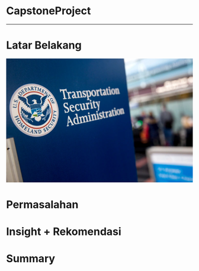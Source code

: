 # CapstoneProject
---
# Latar Belakang
![alt_text](https://raw.githubusercontent.com/bayuprasetyaa/CapstoneProject/main/images/gettyimages-4643752501.webp)
# Permasalahan
# Insight + Rekomendasi
# Summary
